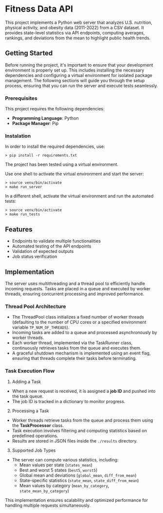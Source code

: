 
# Fitness Data API

This project implements a Python web server that analyzes U.S. nutrition, physical activity, and obesity data (2011-2022) from a CSV dataset. It provides state-level statistics via API endpoints, computing averages, rankings, and deviations from the mean to highlight public health trends.

## Getting Started

Before running the project, it's important to ensure that your development environment is properly set up. This includes installing the necessary dependencies and configuring a virtual environment for isolated package management. The following sections will guide you through the setup process, ensuring that you can run the server and execute tests seamlessly.

### Prerequisites
This project requires the following dependencies:
- **Programming Language**: Python
- **Package Manager**: Pip

### Instalation
In order to install the required dependencies, use:
```
> pip install -r requirements.txt
```

The project has been tested using a virtual environment. 

Use one shell to activate the virtual environment and start the server:
```
> source venv/bin/activate
> make run_server
```

In a different shell, activate the virtual environment and run the automated tests:
```
> source venv/bin/activate
> make run_tests
```

## Features
- Endpoints to validate multiple functionalities
- Automated testing of the API endpoints
- Validation of expected outputs
- Job status verification

## Implementation
The server uses multithreading and a thread pool to efficiently handle incoming requests. Tasks are placed in a queue and executed by worker threads, ensuring concurrent processing and improved performance.

### Thread Pool Architecture
- The ThreadPool class initializes a fixed number of worker threads (defaulting to the number of CPU cores or a specified environment variable `TP_NUM_OF_THREADS`).
- Incoming tasks are added to a queue and processed asynchronously by worker threads.
- Each worker thread, implemented via the TaskRunner class, continuously retrieves tasks from the queue and executes them.
- A graceful shutdown mechanism is implemented using an event flag, ensuring that threads complete their tasks before terminating.

### Task Execution Flow
1. Adding a Task
- When a new request is received, it is assigned a **job ID** and pushed into the task queue.
- The job ID is tracked in a dictionary to monitor progress.

2. Processing a Task
- Worker threads retrieve tasks from the queue and process them using the **TaskProcessor** class.
- Task execution involves filtering and computing statistics based on predefined operations.
- Results are stored in JSON files inside the `./results` directory.

3. Supported Job Types
- The server can compute various statistics, including:
    - Mean values per state (`states_mean`)
    - Best and worst 5 states (`best5`, `worst5`)
    - Global mean and deviations (`global_mean`, `diff_from_mean`)
    - State-specific statistics (`state_mean`, `state_diff_from_mean`)
    - Mean values by category (`mean_by_category`, `state_mean_by_category`)

This implementation ensures scalability and optimized performance for handling multiple requests simultaneously.
